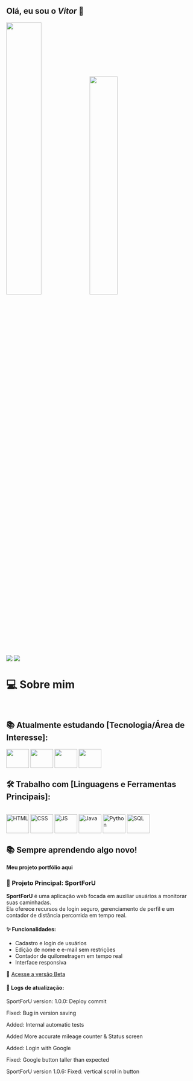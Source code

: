 ## Olá, eu sou o <i>Vitor</i>  👋
<div>
 <img width = 43% src = "https://github-readme-stats.vercel.app/api?username=IM-DeV-Vitor&show_icons=true&theme=vue-dark&hide_border=true"/>
 <img width = 38.5%  src = "https://github-readme-stats.vercel.app/api/top-langs/?username=IM-DeV-Vitor&layout=compact&theme=vue-dark&hide_border=true"/>


</div>


<div>
  <a href="mailto:im.dev.vitor@gmail.com" target = "_blank"><img src="https://img.shields.io/badge/Gmail-D14836?style=for-the-badge&logo=gmail&logoColor=white"></a>
  <a href="https://wa.me/67993438253" target = "_blank"><img src="https://img.shields.io/badge/WhatsApp-25D366?style=for-the-badge&logo=whatsapp&logoColor=white"></a> <br>
</div>

<h1>💻 Sobre mim </h1> <br>

<h2>📚 Atualmente estudando [Tecnologia/Área de Interesse]:</h2>
<div style="display: inline_block">
  <img align = "center" height = "50" width = "60" src="https://cdn.jsdelivr.net/gh/devicons/devicon@latest/icons/unity/unity-plain.svg" />
  <img align = "center" height = "50" width = "60" src="https://cdn.jsdelivr.net/gh/devicons/devicon@latest/icons/csharp/csharp-original.svg" />
  <img align = "center" height = "50" width = "60" src="https://cdn.jsdelivr.net/gh/devicons/devicon@latest/icons/godot/godot-original.svg" />
  <img align = "center" height = "50" width = "60" src="https://cdn.jsdelivr.net/gh/devicons/devicon@latest/icons/arduino/arduino-original.svg" />
  </div>
<h2>🛠️ Trabalho com [Linguagens e Ferramentas Principais]:</h2>
<div style="display: inline_block"> <br> 
<img align = "center" height = "50" width = "60" alt = "HTML" src="https://cdn.jsdelivr.net/gh/devicons/devicon@latest/icons/html5/html5-original.svg">
<img align = "center" height = "50" width = "60" alt = "CSS" src="https://cdn.jsdelivr.net/gh/devicons/devicon@latest/icons/css3/css3-original.svg">
<img align = "center" height = "50" width = "60" alt = "JS" src="https://cdn.jsdelivr.net/gh/devicons/devicon@latest/icons/javascript/javascript-original.svg">
 
<img align = "center" height = "50" width = "60" alt = "Java" src="https://cdn.jsdelivr.net/gh/devicons/devicon@latest/icons/java/java-original.svg">
<img align = "center" height = "50" width = "60" alt = "Python" src="https://cdn.jsdelivr.net/gh/devicons/devicon@latest/icons/python/python-original.svg">
<img align = "center" height = "50" width = "60" alt = "SQL" src="https://cdn.jsdelivr.net/gh/devicons/devicon@latest/icons/mysql/mysql-original.svg">
</div>
<h2>📚 Sempre aprendendo algo novo!</h2>
<p><strong>Meu projeto portfólio <a href="https://im-dev-vitor.github.io/Portfolio/" target="_blank" style="text-decoration: none">aqui</a></strong></p>

### 🏃 Projeto Principal: SportForU

**SportForU** é uma aplicação web focada em auxiliar usuários a monitorar suas caminhadas.  
Ela oferece recursos de login seguro, gerenciamento de perfil e um contador de distância percorrida em tempo real.

#### ✨ Funcionalidades:
- Cadastro e login de usuários
- Edição de nome e e-mail sem restrições
- Contador de quilometragem em tempo real
- Interface responsiva

🔗 [Acesse a versão Beta](https://sport-for-u.vercel.app)

#### 📒 Logs de atualização:



SportForU version: 1.0.0:
Deploy commit

Fixed: Bug in version saving



Added: Internal automatic tests



Added More accurate mileage counter & Status screen



Added: Login with Google



Fixed: Google button taller than expected



SportForU version 1.0.6:
Fixed: vertical scrol in button
